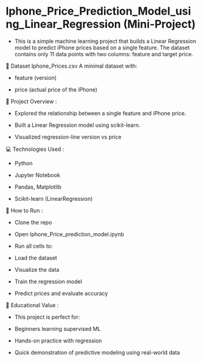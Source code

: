 # Iphone_Price_Prediction_Model_using_Linear_Regression (Mini-Project)

* This is a simple machine learning project that builds a Linear Regression model to predict iPhone prices based on a single feature. The dataset contains only 11 data points with two columns: feature and target price.

📂 Dataset
Iphone_Prices.csv
A minimal dataset with:

* feature (version)

* price (actual price of the iPhone)

🔧 Project Overview : 
* Explored the relationship between a single feature and iPhone price.

* Built a Linear Regression model using scikit-learn.

* Visualized regression-line  version vs price


💻 Technologies Used :

* Python

* Jupyter Notebook

* Pandas, Matplotlib

* Scikit-learn (LinearRegression)
  

🚀 How to Run : 
* Clone the repo

* Open Iphone_Price_prediction_model.ipynb

* Run all cells to:

* Load the dataset

* Visualize the data

* Train the regression model

* Predict prices and evaluate accuracy
  

🧠 Educational Value : 
* This project is perfect for:

* Beginners learning supervised ML

* Hands-on practice with regression

* Quick demonstration of predictive modeling using real-world data

